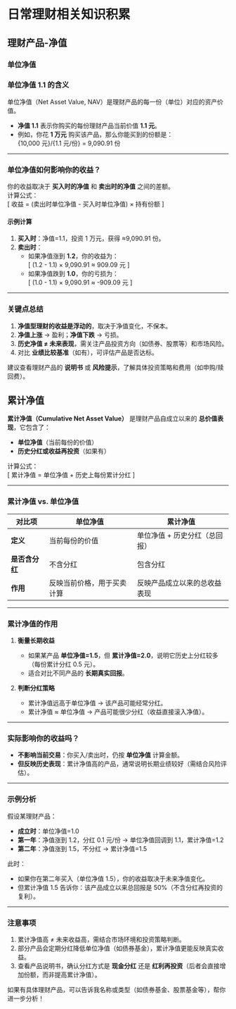 # 日常理财相关知识积累

## 理财产品-净值

### 单位净值

### **单位净值 1.1 的含义**

单位净值（Net Asset Value, NAV）是理财产品的每一份（单位）对应的资产价值。

- **净值 1.1** 表示你购买的每份理财产品当前价值 **1.1 元**。
- 例如，你花 **1 万元** 购买该产品，那么你能买到的份额是：  
 {10,000 元}/{1.1 元/份} = 9,090.91 份

---

### **单位净值如何影响你的收益？**

你的收益取决于 **买入时的净值** 和 **卖出时的净值** 之间的差额。  
计算公式：  
\[
收益 = (卖出时单位净值 - 买入时单位净值) × 持有份额
\]

#### **示例计算**

1. **买入时**：净值=1.1，投资 1 万元，获得 ≈9,090.91 份。
2. **卖出时**：
   - 如果净值涨到 **1.2**，你的收益为：  
     \[
     (1.2 - 1.1) × 9,090.91 ≈ 909.09 元
     \]
   - 如果净值跌到 **1.0**，你的亏损为：  
     \[
     (1.0 - 1.1) × 9,090.91 ≈ -909.09 元
     \]

---

### **关键点总结**

1. **净值型理财的收益是浮动的**，取决于净值变化，不保本。
2. **净值上涨** → 盈利；**净值下跌** → 亏损。
3. **历史净值 ≠ 未来表现**，需关注产品投资方向（如债券、股票等）和市场风险。
4. 对比 **业绩比较基准**（如有），可评估产品是否达标。

建议查看理财产品的 **说明书** 或 **风险提示**，了解具体投资策略和费用（如申购/赎回费）。

## 累计净值

**累计净值（Cumulative Net Asset Value）** 是理财产品自成立以来的 **总价值表现**，它包含了：

- **单位净值**（当前每份的价值）
- **历史分红或收益再投资**（如果有）

计算公式：  
\[
累计净值 = 单位净值 + 历史上每份累计分红
\]

---

### **累计净值 vs. 单位净值**

| **对比项**     | **单位净值**               | **累计净值**                  |
| -------------- | -------------------------- | ----------------------------- |
| **定义**       | 当前每份的价值             | 单位净值 + 历史分红（总回报） |
| **是否含分红** | 不含分红                   | 包含分红                      |
| **作用**       | 反映当前价格，用于买卖计算 | 反映产品成立以来的总收益表现  |

---

### **累计净值的作用**

1. **衡量长期收益**

   - 如果某产品 **单位净值=1.5**，但 **累计净值=2.0**，说明它历史上分红较多（每份累计分红 0.5 元）。
   - 适合对比不同产品的 **长期真实回报**。

2. **判断分红策略**
   - 累计净值远高于单位净值 → 该产品可能经常分红。
   - 累计净值 ≈ 单位净值 → 产品可能很少分红（收益直接滚入净值）。

---

### **实际影响你的收益吗？**

- **不影响当前交易**：你买入/卖出时，仍按 **单位净值** 计算金额。
- **但反映历史表现**：累计净值高的产品，通常说明长期业绩较好（需结合风险评估）。

---

### **示例分析**

假设某理财产品：

- **成立时**：单位净值=1.0
- **第一年**：净值涨到 1.2，分红 0.1 元/份 → 单位净值回调到 1.1，累计净值=1.2
- **第二年**：净值涨到 1.5，不分红 → 累计净值=1.5

此时：

- 如果你在第二年买入（单位净值 1.5），你的收益取决于未来净值变化。
- 但累计净值 1.5 告诉你：该产品成立以来总回报是 50%（不含分红再投资的复利）。

---

### **注意事项**

1. 累计净值高 ≠ 未来收益高，需结合市场环境和投资策略判断。
2. 部分产品会定期分红降低单位净值（如债券基金），累计净值更能反映真实收益。
3. 查看产品说明书，确认分红方式是 **现金分红** 还是 **红利再投资**（后者会直接增加份额，而非提高累计净值）。

如果有具体理财产品，可以告诉我名称或类型（如债券基金、股票基金等），帮你进一步分析！
